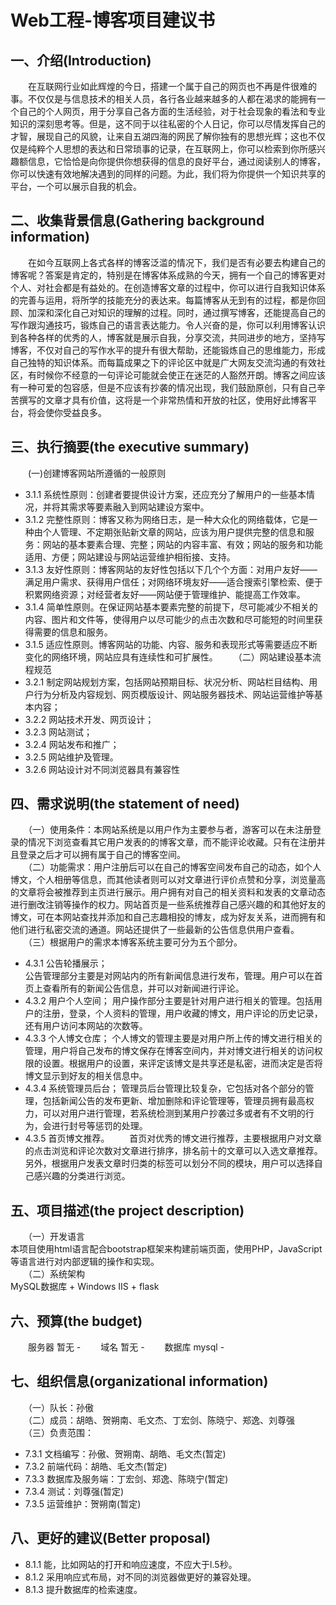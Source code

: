 # Web工程-博客项目建议书
## 一、介绍(Introduction)
　　在互联网行业如此辉煌的今日，搭建一个属于自己的网页也不再是件很难的事。不仅仅是与信息技术的相关人员，各行各业越来越多的人都在渴求的能拥有一个自己的个人网页，用于分享自己各方面的生活经验，对于社会现象的看法和专业知识的深刻思考等。但是，这不同于以往私密的个人日记，你可以尽情发挥自己的才智，展现自己的风貌，让来自五湖四海的网民了解你独有的思想光辉；这也不仅仅是纯粹个人思想的表达和日常琐事的记录，在互联网上，你可以检索到你所感兴趣额信息，它恰恰是向你提供你想获得的信息的良好平台，通过阅读别人的博客，你可以快速有效地解决遇到的同样的问题。为此，我们将为你提供一个知识共享的平台，一个可以展示自我的机会。
## 二、收集背景信息(Gathering background information)
　　在如今互联网上各式各样的博客泛滥的情况下，我们是否有必要去构建自己的博客呢？答案是肯定的，特别是在博客体系成熟的今天，拥有一个自己的博客更对个人、对社会都是有益处的。在创造博客文章的过程中，你可以进行自我知识体系的完善与运用，将所学的技能充分的表达来。每篇博客从无到有的过程，都是你回顾、加深和深化自己对知识的理解的过程。同时，通过撰写博客，还能提高自己的写作跟沟通技巧，锻炼自己的语言表达能力。令人兴奋的是，你可以利用博客认识到各种各样的优秀的人，博客就是展示自我，分享交流，共同进步的地方，坚持写博客，不仅对自己的写作水平的提升有很大帮助，还能锻炼自己的思维能力，形成自己独特的知识体系。而每篇成果之下的评论区中就是广大网友交流沟通的有效社区，有时候你不经意的一句评论可能就会使正在迷茫的人豁然开朗。博客之间应该有一种可爱的包容感，但是不应该有抄袭的情况出现，我们鼓励原创，只有自己辛苦撰写的文章才具有价值，这将是一个非常热情和开放的社区，使用好此博客平台，将会使你受益良多。
## 三、执行摘要(the executive summary)  
　　(一)创建博客网站所遵循的一般原则  
  * 3.1.1 系统性原则：创建者要提供设计方案，还应充分了解用户的一些基本情况，并将其需求等要素融入到网站建设方案中。  
  * 3.1.2 完整性原则：博客又称为网络日志，是一种大众化的网络载体，它是一种由个人管理、不定期张贴新文章的网站，应该为用户提供完整的信息和服务：网站的基本要素合理、完整；网站的内容丰富、有效；网站的服务和功能适用、方便；网站建设与网站运营维护相衔接、支持。  
  * 3.1.3 友好性原则：博客网站的友好性包括以下几个个方面：对用户友好——满足用户需求、获得用户信任；对网络环境友好——适合搜索引擎检索、便于积累网络资源；对经营者友好——网站便于管理维护、能提高工作效率。  
  * 3.1.4 简单性原则。在保证网站基本要素完整的前提下，尽可能减少不相关的内容、图片和文件等，使得用户以尽可能少的点击次数和尽可能短的时间里获得需要的信息和服务。  
  * 3.1.5 适应性原则。博客网站的功能、内容、服务和表现形式等需要适应不断变化的网络环境，网站应具有连续性和可扩展性。 
　　（二）网站建设基本流程规范  
  * 3.2.1 制定网站规划方案，包括网站预期目标、状况分析、网站栏目结构、用户行为分析及内容规划、网页模版设计、网站服务器技术、网站运营维护等基本内容；  
  * 3.2.2 网站技术开发、网页设计；  
  * 3.2.3 网站测试；  
  * 3.2.4 网站发布和推广；  
  * 3.2.5 网站维护及管理。   
  * 3.2.6 网站设计对不同浏览器具有兼容性
## 四、需求说明(the statement of need)
　　（一）使用条件：本网站系统是以用户作为主要参与者，游客可以在未注册登录的情况下浏览查看其它用户发表的的博客文章，而不能评论收藏。只有在注册并且登录之后才可以拥有属于自己的博客空间。  
　　（二）功能需求：用户注册后可以在自己的博客空间发布自己的动态，如个人博文，个人相册等信息，而其他读者则可以对文章进行评价点赞和分享，浏览量高的文章将会被推荐到主页进行展示。用户拥有对自己的相关资料和发表的文章动态进行删改注销等操作的权力。网站首页是一些系统推荐自己感兴趣的和其他好友的博文，可在本网站查找并添加和自己志趣相投的博友，成为好友关系，进而拥有和他们进行私密交流的通道。网站还提供了一些最新的公告信息供用户查看。  
　　（三）根据用户的需求本博客系统主要可分为五个部分。  
  * 4.3.1 公告轮播展示；  
公告管理部分主要是对网站内的所有新闻信息进行发布，管理。用户可以在首页上查看所有的新闻公告信息，并可以对新闻进行评论。  
  * 4.3.2 用户个人空间；
用户操作部分主要是针对用户进行相关的管理。包括用户的注册，登录，个人资料的管理，用户收藏的博文，用户评论的历史记录，还有用户访问本网站的次数等。  
  * 4.3.3 个人博文仓库；
个人博文的管理主要是对用户所上传的博文进行相关的管理，用户将自己发布的博文保存在博客空间内，并对博文进行相关的访问权限的设置。根据用户的设置，来评定该博文是共享还是私密，进而决定是否将博文显示到好友的相关信息中。  
  * 4.3.4 系统管理员后台；
管理员后台管理比较复杂，它包括对各个部分的管理，包括新闻公告的发布更新、增加删除和评论管理等，管理员拥有最高权力，可以对用户进行管理，若系统检测到某用户抄袭过多或者有不文明的行为，会进行封号等惩罚的处理。
  * 4.3.5 首页博文推荐。
　　首页对优秀的博文进行推荐，主要根据用户对文章的点击浏览和评论次数对文章进行排序，排名前十的文章可以入选文章推荐。另外，根据用户发表文章时归类的标签可以划分不同的模块，用户可以选择自己感兴趣的分类进行浏览。  
## 五、项目描述(the project description) 
　　（一）开发语言  
本项目使用html语言配合bootstrap框架来构建前端页面，使用PHP，JavaScript等语言进行对内部逻辑的操作和实现。  
　　（二）系统架构  
MySQL数据库 + Windows IIS + flask  
## 六、预算(the budget)
　　服务器	暂无	-
　　域名	暂无	-
　　数据库	mysql	-

## 七、组织信息(organizational information)
　　（一）队长：孙傲  
　　（二）成员：胡皓、贺朔南、毛文杰、丁宏剑、陈晓宁、郑逸、刘尊强  
　　（三）负责范围：  
  * 7.3.1 文档编写：孙傲、贺朔南、胡皓、毛文杰(暂定)  
  * 7.3.2 前端代码：胡皓、毛文杰(暂定)  
  * 7.3.3 数据库及服务端：丁宏剑、郑逸、陈晓宁(暂定)  
  * 7.3.4 测试：刘尊强(暂定)  
  * 7.3.5 运营维护：贺朔南(暂定)  
## 八、更好的建议(Better proposal)
  * 8.1.1 能，比如网站的打开和响应速度，不应大于l.5秒。  
  * 8.1.2 采用响应式布局，对不同的浏览器做更好的兼容处理。  
  * 8.1.3 提升数据库的检索速度。  
